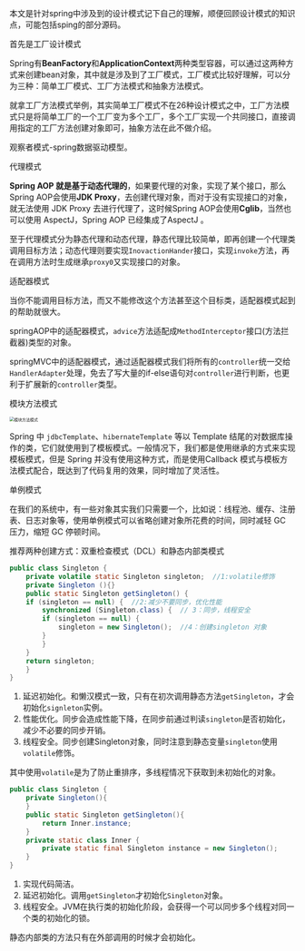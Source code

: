 本文是针对spring中涉及到的设计模式记下自己的理解，顺便回顾设计模式的知识点，可能包括sping的部分源码。

首先是工厂设计模式

Spring有**BeanFactory**和**ApplicationContext**两种类型容器，可以通过这两种方式来创建bean对象，其中就是涉及到了工厂模式，工厂模式比较好理解，可以分为三种：简单工厂模式、工厂方法模式和抽象方法模式。

就拿工厂方法模式举例，其实简单工厂模式不在26种设计模式之中，工厂方法模式只是将简单工厂的一个工厂变为多个工厂，多个工厂实现一个共同接口，直接调用指定的工厂方法创建对象即可，抽象方法在此不做介绍。

观察者模式-spring数据驱动模型。

代理模式

**Spring AOP 就是基于动态代理的**，如果要代理的对象，实现了某个接口，那么Spring AOP会使用**JDK Proxy**，去创建代理对象，而对于没有实现接口的对象，就无法使用 JDK Proxy 去进行代理了，这时候Spring AOP会使用**Cglib**，当然也可以使用 AspectJ，Spring AOP 已经集成了AspectJ 。

至于代理模式分为静态代理和动态代理，静态代理比较简单，即再创建一个代理类调用目标方法；动态代理则要实现`InovactionHander`接口，实现`invoke`方法，再在调用方法时生成继承`proxy0`又实现接口的对象。

适配器模式

当你不能调用目标方法，而又不能修改这个方法甚至这个目标类，适配器模式起到的帮助就很大。

springAOP中的适配器模式，`advice`方法适配成`MethodInterceptor`接口(方法拦截器)类型的对象。

springMVC中的适配器模式，通过适配器模式我们将所有的`controller`统一交给`HandlerAdapter`处理，免去了写大量的if-else语句对`controller`进行判断，也更利于扩展新的`controller`类型。

模块方法模式

<img src="/Users/captain/study for myself/Java 笔记/Notes/image/模块方法模式.png" alt="模块方法模式" style="zoom:50%;" />

Spring 中 `jdbcTemplate`、`hibernateTemplate` 等以 Template 结尾的对数据库操作的类，它们就使用到了模板模式。一般情况下，我们都是使用继承的方式来实现模板模式，但是 Spring 并没有使用这种方式，而是使用Callback 模式与模板方法模式配合，既达到了代码复用的效果，同时增加了灵活性。

单例模式

在我们的系统中，有一些对象其实我们只需要一个，比如说：线程池、缓存、注册表、日志对象等，使用单例模式可以省略创建对象所花费的时间，同时减轻 GC 压力，缩短 GC 停顿时间。

推荐两种创建方式：双重检查模式（DCL）和静态内部类模式

```Java
public class Singleton {  
    private volatile static Singleton singleton;  //1:volatile修饰
    private Singleton (){}  
    public static Singleton getSingleton() {  
    if (singleton == null) {  //2:减少不要同步，优化性能
        synchronized (Singleton.class) {  // 3：同步，线程安全
        if (singleton == null) {  
            singleton = new Singleton();  //4：创建singleton 对象
        }  
        }  
    }  
    return singleton;  
    }  
}
```

1. 延迟初始化。和懒汉模式一致，只有在初次调用静态方法`getSingleton`，才会初始化`signleton`实例。
2. 性能优化。同步会造成性能下降，在同步前通过判读`singleton`是否初始化，减少不必要的同步开销。
3. 线程安全。同步创建Singleton对象，同时注意到静态变量`singleton`使用`volatile`修饰。

其中使用`volatile`是为了防止重排序，多线程情况下获取到未初始化的对象。

```Java
public class Singleton { 
    private Singleton(){
    }
    public static Singleton getSingleton(){  
        return Inner.instance;  
    }  
    private static class Inner {  
        private static final Singleton instance = new Singleton();  
    }  
} 
```

1. 实现代码简洁。
2. 延迟初始化。调用`getSingleton`才初始化`Singleton`对象。
3. 线程安全。JVM在执行类的初始化阶段，会获得一个可以同步多个线程对同一个类的初始化的锁。

静态内部类的方法只有在外部调用的时候才会初始化。